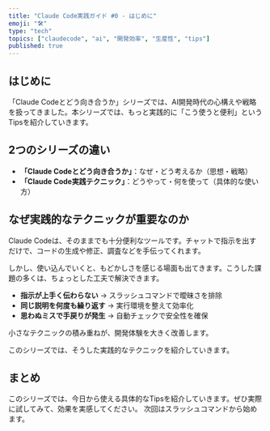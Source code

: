 ```yaml
---
title: "Claude Code実践ガイド #0 - はじめに"
emoji: "🛠️"
type: "tech"
topics: ["claudecode", "ai", "開発効率", "生産性", "tips"]
published: true
---
```


## はじめに

「Claude Codeとどう向き合うか」シリーズでは、AI開発時代の心構えや戦略を扱ってきました。本シリーズでは、もっと実践的に「こう使うと便利」というTipsを紹介していきます。

## 2つのシリーズの違い

- **「Claude Codeとどう向き合うか」**：なぜ・どう考えるか（思想・戦略）
- **「Claude Code実践テクニック」**：どうやって・何を使って（具体的な使い方）

## なぜ実践的なテクニックが重要なのか

Claude Codeは、そのままでも十分便利なツールです。チャットで指示を出すだけで、コードの生成や修正、調査などを手伝ってくれます。

しかし、使い込んでいくと、もどかしさを感じる場面も出てきます。こうした課題の多くは、ちょっとした工夫で解決できます。

- **指示が上手く伝わらない** → スラッシュコマンドで曖昧さを排除
- **同じ説明を何度も繰り返す** → 実行環境を整えて効率化
- **思わぬミスで手戻りが発生** → 自動チェックで安全性を確保

小さなテクニックの積み重ねが、開発体験を大きく改善します。

このシリーズでは、そうした実践的なテクニックを紹介していきます。

## まとめ

このシリーズでは、今日から使える具体的なTipsを紹介していきます。ぜひ実際に試してみて、効果を実感してください。
次回はスラッシュコマンドから始めます。

